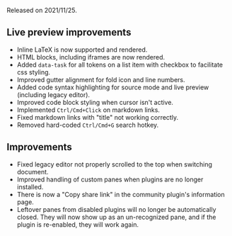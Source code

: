 Released on 2021/11/25.

## Live preview improvements

- Inline LaTeX is now supported and rendered.
- HTML blocks, including iframes are now rendered.
- Added `data-task` for all tokens on a list item with checkbox to facilitate css styling.
- Improved gutter alignment for fold icon and line numbers.
- Added code syntax highlighting for source mode and live preview (including legacy editor).
- Improved code block styling when cursor isn't active.
- Implemented `Ctrl/Cmd+Click` on markdown links.
- Fixed markdown links with "title" not working correctly.
- Removed hard-coded `Ctrl/Cmd+G` search hotkey.

## Improvements

- Fixed legacy editor not properly scrolled to the top when switching document.
- Improved handling of custom panes when plugins are no longer installed.
- There is now a "Copy share link" in the community plugin's information page.
- Leftover panes from disabled plugins will no longer be automatically closed. They will now show up as an un-recognized pane, and if the plugin is re-enabled, they will work again.

